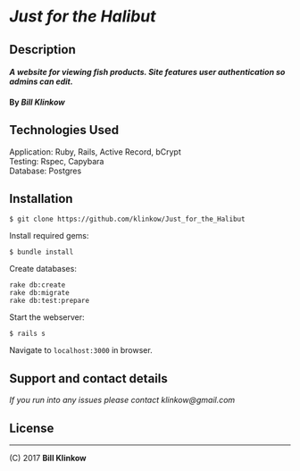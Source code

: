 # _Just for the Halibut_

## Description

#### _A website for viewing fish products. Site features user authentication so admins can edit._

#### By _*Bill Klinkow*_

## Technologies Used

Application: Ruby, Rails, Active Record, bCrypt<br>
Testing: Rspec, Capybara<br>
Database: Postgres

Installation
------------

```
$ git clone https://github.com/klinkow/Just_for_the_Halibut
```

Install required gems:
```
$ bundle install
```

Create databases:
```
rake db:create
rake db:migrate
rake db:test:prepare
```

Start the webserver:
```
$ rails s
```

Navigate to `localhost:3000` in browser.

## Support and contact details

_If you run into any issues please contact klinkow@gmail.com_

## License
-------

(C) 2017 **Bill Klinkow**
